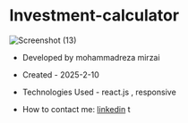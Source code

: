# Investment-calculator
![Screenshot (13)](https://github.com/user-attachments/assets/e6b9a692-b942-4ee4-8935-79e0e8476378)

- Developed by mohammadreza mirzai

- Created - 2025-2-10

- Technologies Used - react.js , responsive

- How to contact me: [linkedin](https://www.linkedin.com/in/mohammadrezamirzai/)
t
